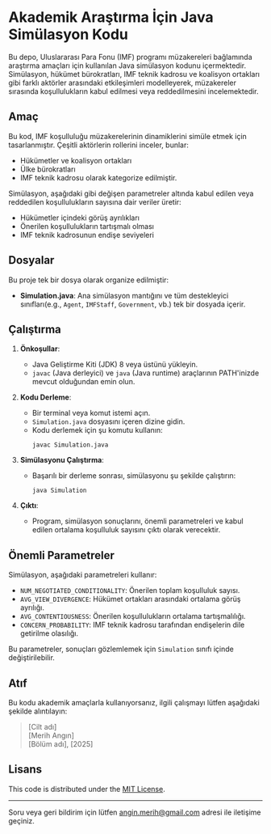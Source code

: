 
# Akademik Araştırma İçin Java Simülasyon Kodu

Bu depo, Uluslararası Para Fonu (IMF) programı müzakereleri bağlamında araştırma amaçları için kullanılan Java simülasyon kodunu içermektedir. Simülasyon, hükümet bürokratları, IMF teknik kadrosu ve koalisyon ortakları gibi farklı aktörler arasındaki etkileşimleri modelleyerek, müzakereler sırasında koşullulukların kabul edilmesi veya reddedilmesini incelemektedir.


## Amaç

Bu kod, IMF koşulluluğu müzakerelerinin dinamiklerini simüle etmek için tasarlanmıştır. Çeşitli aktörlerin rollerini inceler, bunlar:
- Hükümetler ve koalisyon ortakları 
- Ülke bürokratları 
- IMF teknik kadrosu
olarak kategorize edilmiştir.

Simülasyon, aşağıdaki gibi değişen parametreler altında kabul edilen veya reddedilen koşullulukların sayısına dair veriler üretir:
- Hükümetler içindeki görüş ayrılıkları
- Önerilen koşullulukların tartışmalı olması
- IMF teknik kadrosunun endişe seviyeleri 

## Dosyalar

Bu proje tek bir dosya olarak organize edilmiştir:
- **Simulation.java**: Ana simülasyon mantığını ve tüm destekleyici sınıfları(e.g., `Agent`, `IMFStaff`, `Government`, vb.) tek bir dosyada içerir.

## Çalıştırma

1. **Önkoşullar**:
   - Java Geliştirme Kiti (JDK) 8 veya üstünü yükleyin. 
   - `javac` (Java derleyici) ve `java` (Java runtime) araçlarının PATH'inizde mevcut olduğundan emin olun.

2. **Kodu Derleme**:
   - Bir terminal veya komut istemi açın.
   - `Simulation.java` dosyasını içeren dizine gidin.
   - Kodu derlemek için şu komutu kullanın:
     ```
     javac Simulation.java
     ```

3. **Simülasyonu Çalıştırma**:
   - Başarılı bir derleme sonrası, simülasyonu şu şekilde çalıştırın:
     ```
     java Simulation
     ```

4. **Çıktı**:
   - Program, simülasyon sonuçlarını, önemli parametreleri ve kabul edilen ortalama koşulluluk sayısını çıktı olarak verecektir. 

## Önemli Parametreler

Simülasyon, aşağıdaki parametreleri kullanır:
- `NUM_NEGOTIATED_CONDITIONALITY`: Önerilen toplam koşulluluk sayısı.
- `AVG_VIEW_DIVERGENCE`: Hükümet ortakları arasındaki ortalama görüş ayrılığı.
- `AVG_CONTENTIOUSNESS`: Önerilen koşullulukların ortalama tartışmalılığı.
- `CONCERN_PROBABILITY`: IMF teknik kadrosu tarafından endişelerin dile getirilme olasılığı.

Bu parametreler, sonuçları gözlemlemek için `Simulation` sınıfı içinde değiştirilebilir. 

## Atıf

Bu kodu akademik amaçlarla kullanıyorsanız, ilgili çalışmayı lütfen aşağıdaki şekilde alıntılayın:


> [Cilt adı]  
> [Merih Angın]  
> [Bölüm adı], [2025]

## Lisans

This code is distributed under the [MIT License](https://opensource.org/licenses/MIT).

---

Soru veya geri bildirim için lütfen angin.merih@gmail.com adresi ile iletişime geçiniz.
